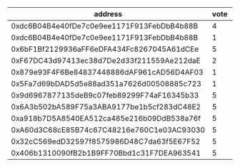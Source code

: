 address|vote|timestamp|signature
---|---|---|---
0xdc6B04B4e40fDe7c0e9ee1171F913FebDbB4b88B|4|1615297535|0xa3253d4fe36d57dd0d642f529a789bff62f3798116145102a2343c365d313bc3444010fcbad2c211be067146f2ca9aa13719a83091f6ef277b61fd01b1ef93041c
0xdc6B04B4e40fDe7c0e9ee1171F913FebDbB4b88B|1|1615297566|0x4a91fd641da88ecbcdad9b05ad78d2e34ac6b1b4457e0d1f806b61ff350b6b026e54ebdd346e10de5a43b12c2debc0e98f1601922a672801bffd8aa76e58a9d91b
0x6bF1Bf2129936aFF6eDFA434Fc8267045A61dCEe|5|1615297584|0x81f39f8a67e464e163806293ff72f4f7d25fa75fa016ab77d3d5b30c71704163692f15a4e555aa724d9ffcea531aeeecd65109486c18ec75054ace0a7abb46061c
0xF67DC43d97413ec38d7De2d33f211559Ae212daE|2|1615297708|0x6b02e3b547f502061b252f92b2b83e2b764105de468c216d591ff282fc4be48d6d43c8bcd5af6f6b872fc7b4adf95b5d536ba98e2338c91fb55c77deb83d76e11b
0x879e93F4F6Be84837448886dAF961cAD56D4AF03|1|1615298101|0x95fe8ae6715b0ad1cc3eb3467e1bc627ffda85dc56de5363ea9bafcbb11118044fbfa709374846739a9db269a77e874c93c83e2bb8bcb59417081ced8e6099871c
0x5Fa7d69bDAD5d5e88ad351a7626d00508885c723|1|1615299194|0xed545c32745709ac46106e98ea2af6eee179be026aceb45808c2009b9d89f04e6edc18cf646a52dfecdcbc5c7826bdcaf912b840c501112cc2ad83b892250dc01b
0x9d6967877135deB9c07feb89299F74aF16345b33|5|1615319853|0x981326b496220120e461a2fb8b9c0866876f41b08f14fbbd3a22df2c72fdca0e3533594115b5a56ce286caf0c0daa58b596c49c5da49e6cc8ced7ab1da85d95d1c
0x6A3b502bA589F75a3ABA9177be1b5cf283dC48E2|5|1615319862|0xad9f775e4e080680dc389db4f3285557388dac145fa6013459bc260e1bcf712b57251a0f5423fb976e45fcfb5903982cdbe5c527846abc4c143c83ac9cf974bc1c
0xa918b7D5A8540EA512ca485e216b09DdB538a76f|5|1615324846|0x6b7d7de929d4431f02bd777c79bc50fbfb4f22ceee6aae189623b2a5cea81b4a2bd2240bdb0af2e6088bc586ffdd846ff5b3b8ff6a3ab1dd53326362af26f1f71b
0xA60d3C68cE85B74c67C48216e760C1e03AC93030|5|1615337747|0x5fb45ce4466a0589f62f4971b5b4d9b109eb53c146e7e65332e14e182b0a6fa35d1b5de0c1536cb3fc1b4e1bd1e70d7cbf85db2c747604d0433883af9934f0041b
0x32cC569edD32597f8575986D48C7da63f5E67F52|5|1615343545|0x9373e9375fa6dc3819eed31893a89014376a27f9899381ae24a05cca628816452b9b592477ea4dc9af93c12c594fe36349c6d6acd6b646f3f5b9d16520b6b2691b
0x406b1310090fB2b1B9FF70Bbd1c31F7DEA963541|5|1615344958|0x4da4a1c2c369828ef0dba6f880983143c0254634a91936b0dc53b9f374cc4e135c140a4fab25f0542923f08246b4472b3272513c0f80500c27b0ff6013c4ef9d1c